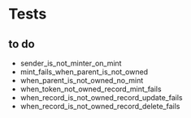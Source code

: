 # Tests
## to do
- sender_is_not_minter_on_mint
- mint_fails_when_parent_is_not_owned
- when_parent_is_not_owned_no_mint
- when_token_not_owned_record_mint_fails
- when_record_is_not_owned_record_update_fails
- when_record_is_not_owned_record_delete_fails
